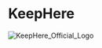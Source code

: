 # KeepHere  

![KeepHere_Official_Logo](https://user-images.githubusercontent.com/103920748/204714906-d085fa07-ef5d-40a1-ba6e-839b4f5ad8fe.png)
